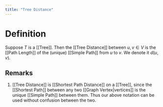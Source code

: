 ```yaml
---
title: "Tree Distance"
---
```


# Definition
Suppose $T$ is a [[Tree]]. Then the [[Tree Distance]] between $u, v \in V$ is the [[Path Length]] of the (unique) [[Simple Path]] from $u$ to $v$. We denote it $d(u, v)$.

## Remarks
1. [[Tree Distance]] is [[Shortest Path Distance]] on a [[Tree]], since the [[Shortest Path]] between any two [[Graph Vertex|vertices]] is the unique [[Simple Path]] between them. Thus our above notation can be used without confusion between the two.